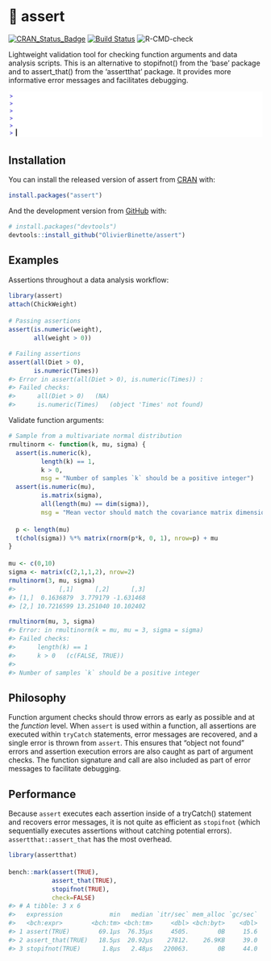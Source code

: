 
<!-- README.md is generated from README.Rmd. Please edit that file -->

# :eyes: assert

<!-- badges: start -->

[![CRAN\_Status\_Badge](https://www.r-pkg.org/badges/version/assert)](https://cran.r-project.org/package=assert)
[![Build
Status](https://travis-ci.org/OlivierBinette/assert.svg?branch=master)](https://travis-ci.org/OlivierBinette/assert)
![R-CMD-check](https://github.com/OlivierBinette/assert/workflows/R-CMD-check/badge.svg)
<!-- badges: end -->

Lightweight validation tool for checking function arguments and data
analysis scripts. This is an alternative to stopifnot() from the ‘base’
package and to assert\_that() from the ‘assertthat’ package. It provides
more informative error messages and facilitates debugging.

<img src="gif.gif" width="700">

## Installation

You can install the released version of assert from
[CRAN](https://CRAN.R-project.org) with:

``` r
install.packages("assert")
```

And the development version from [GitHub](https://github.com/) with:

``` r
# install.packages("devtools")
devtools::install_github("OlivierBinette/assert")
```

## Examples

Assertions throughout a data analysis workflow:

``` r
library(assert)
attach(ChickWeight)

# Passing assertions
assert(is.numeric(weight),
       all(weight > 0))
```

``` r
# Failing assertions
assert(all(Diet > 0),
       is.numeric(Times))
#> Error in assert(all(Diet > 0), is.numeric(Times)) : 
#> Failed checks: 
#>      all(Diet > 0)   (NA)
#>      is.numeric(Times)   (object 'Times' not found)
```

Validate function arguments:

``` r
# Sample from a multivariate normal distribution
rmultinorm <- function(k, mu, sigma) {
  assert(is.numeric(k),
         length(k) == 1,
         k > 0,
         msg = "Number of samples `k` should be a positive integer")
  assert(is.numeric(mu),
         is.matrix(sigma),
         all(length(mu) == dim(sigma)),
         msg = "Mean vector should match the covariance matrix dimensions.")

  p <- length(mu)
  t(chol(sigma)) %*% matrix(rnorm(p*k, 0, 1), nrow=p) + mu
}

mu <- c(0,10)
sigma <- matrix(c(2,1,1,2), nrow=2)
rmultinorm(3, mu, sigma)
#>            [,1]      [,2]      [,3]
#> [1,]  0.1636879  3.779179 -1.631468
#> [2,] 10.7216599 13.251040 10.102402
```

``` r
rmultinorm(mu, 3, sigma)
#> Error: in rmultinorm(k = mu, mu = 3, sigma = sigma)
#> Failed checks: 
#>      length(k) == 1
#>      k > 0   (c(FALSE, TRUE))
#>
#> Number of samples `k` should be a positive integer 
```

## Philosophy

Function argument checks should throw errors as early as possible and at
the *function* level. When `assert` is used within a function, all
assertions are executed within `tryCatch` statements, error messages are
recovered, and a single error is thrown from `assert`. This ensures that
“object not found” errors and assertion execution errors are also caught
as part of argument checks. The function signature and call are also
included as part of error messages to facilitate debugging.

## Performance

Because `assert` executes each assertion inside of a tryCatch()
statement and recovers error messages, it is not quite as efficient as
`stopifnot` (which sequentially executes assertions without catching
potential errors). `assertthat::assert_that` has the most overhead.

``` r
library(assertthat)

bench::mark(assert(TRUE),
            assert_that(TRUE),
            stopifnot(TRUE),
            check=FALSE)
#> # A tibble: 3 x 6
#>   expression             min   median `itr/sec` mem_alloc `gc/sec`
#>   <bch:expr>        <bch:tm> <bch:tm>     <dbl> <bch:byt>    <dbl>
#> 1 assert(TRUE)        69.1µs  76.35µs     4505.        0B     15.6
#> 2 assert_that(TRUE)   18.5µs  20.92µs    27812.    26.9KB     39.0
#> 3 stopifnot(TRUE)      1.8µs   2.48µs   220063.        0B     44.0
```
